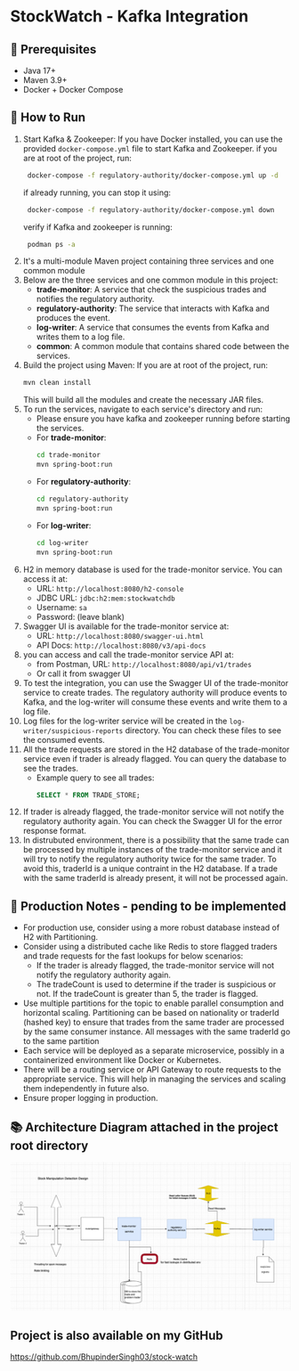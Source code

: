 # StockWatch - Kafka Integration

## 🔧 Prerequisites

- Java 17+
- Maven  3.9+
- Docker + Docker Compose

## 🚀 How to Run

1. Start Kafka & Zookeeper:
   If you have Docker installed, you can use the provided `docker-compose.yml` file to start Kafka and Zookeeper.
  if you are at root of the project, run:
   ```bash
    docker-compose -f regulatory-authority/docker-compose.yml up -d
    ```
   if already running, you can stop it using:
   ```bash
    docker-compose -f regulatory-authority/docker-compose.yml down
    ```
   verify if Kafka and zookeeper is running:
   ```bash
    podman ps -a
    ```
2. It's a multi-module Maven project containing three services and one common module
3. Below are the three services and one common module in this project:
     - **trade-monitor**: A service that check the suspicious trades and notifies the regulatory authority.
     - **regulatory-authority**: The service that interacts with Kafka and produces the event.
     - **log-writer**: A service that consumes the events from Kafka and writes them to a log file.
     - **common**: A common module that contains shared code between the services.
4. Build the project using Maven:
   If you are at root of the project, run:
   ```bash
   mvn clean install
   ```
   This will build all the modules and create the necessary JAR files.
5. To run the services, navigate to each service's directory and run:
   - Please ensure you have kafka and zookeeper running before starting the services.
   - For **trade-monitor**:
     ```bash
     cd trade-monitor
     mvn spring-boot:run
     ```
   - For **regulatory-authority**:
     ```bash
     cd regulatory-authority
     mvn spring-boot:run
     ```
   - For **log-writer**:
     ```bash
     cd log-writer
     mvn spring-boot:run
     ```
6. H2 in memory database is used for the trade-monitor service. You can access it at:
    - URL: `http://localhost:8080/h2-console`
    - JDBC URL: `jdbc:h2:mem:stockwatchdb`
    - Username: `sa`
    - Password: (leave blank)
7. Swagger UI is available for the trade-monitor service at:
    - URL: `http://localhost:8080/swagger-ui.html`
    - API Docs: `http://localhost:8080/v3/api-docs`
8. you can access and call the trade-monitor service API at:
    - from Postman, URL: `http://localhost:8080/api/v1/trades`
    - Or call it from swagger UI
9. To test the integration, you can use the Swagger UI of the trade-monitor service to create trades. The regulatory authority will produce events to Kafka, and the log-writer will consume these events and write them to a log file.
9. Log files for the log-writer service will be created in the `log-writer/suspicious-reports` directory. You can check these files to see the consumed events.
10. All the trade requests are stored in the H2 database of the trade-monitor service even if trader is already flagged. You can query the database to see the trades. 
    - Example query to see all trades:
      ```sql
      SELECT * FROM TRADE_STORE;
      ```
11. If trader is already flagged, the trade-monitor service will not notify the regulatory authority again. You can check the Swagger UI for the error response format.
12. In distrubuted environment, there is a possibility that the same trade can be processed by multiple instances of the trade-monitor service and it will try to notify the regulatory authority twice for the same trader. To avoid this, traderId is a unique contraint in the H2 database. If a trade with the same traderId is already present, it will not be processed again.

## 🚀 Production Notes - pending to be implemented
- For production use, consider using a more robust database instead of H2 with Partitioning.
- Consider using a distributed cache like Redis to store flagged traders and trade requests for the fast lookups for below scenarios:
  - If the trader is already flagged, the trade-monitor service will not notify the regulatory authority again.
  - The tradeCount is used to determine if the trader is suspicious or not. If the tradeCount is greater than 5, the trader is flagged.
- Use multiple partitions for the topic to enable parallel consumption and horizontal scaling. Partitioning can be based on nationality or traderId (hashed key) to ensure that trades from the same trader are processed by the same consumer instance. All messages with the same traderId go to the same partition
- Each service will be deployed as a separate microservice, possibly in a containerized environment like Docker or Kubernetes.
- There will be a routing service or API Gateway to route requests to the appropriate service. This will help in managing the services and scaling them independently in future also.
- Ensure proper logging in production.

## 📚 Architecture Diagram attached in the project root directory
![img.png](architecture.png)

## Project is also available on my GitHub
https://github.com/BhupinderSingh03/stock-watch
